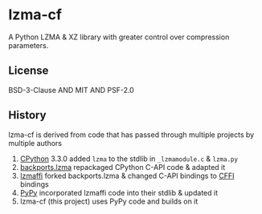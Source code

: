 # lzma-cf

A Python LZMA & XZ library with greater control over compression parameters.

## License

<!-- SPDX-FileCopyrightText: 2025 Alex Willmer <alex@moreati.org.uk> -->
<!-- SPDX-License-Identifier: MIT -->

BSD-3-Clause AND MIT AND PSF-2.0

## History

lzma-cf is derived from code that has passed through multiple projects by
multiple authors

1. [CPython] 3.3.0 added `lzma` to the stdlib in `_lzmamodule.c` & `lzma.py`
1. [backports.lzma] repackaged CPython C-API code & adapted it
1. [lzmaffi] forked backports.lzma & changed C-API bindings to [CFFI] bindings
1. [PyPy] incorporated lzmaffi code into their stdlib & updated it
1. lzma-cf (this project) uses PyPy code and builds on it

[backports.lzma]: http://pypi.python.org/pypi/backports.lzma/
[CFFI]: https://pypi.org/project/cffi/
[CPython]: https://python.org
[CPython-lzma]: https://docs.python.org/3/library/lzma.html
[lzmaffi]: http://pypi.python.org/pypi/lzmaffi/
[PyPy]: https://pypy.org/
